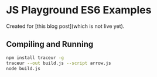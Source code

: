 # JS Playground ES6 Examples

Created for [this blog post](which is not live yet).

## Compiling and Running

```sh
npm install traceur -g
traceur --out build.js --script arrow.js
node build.js
```
